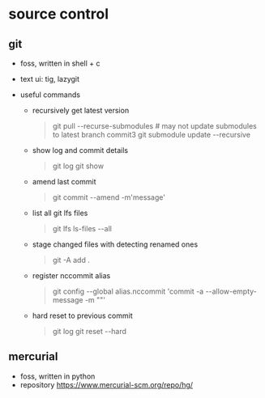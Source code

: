 # source control

## git

- foss, written in shell + c
- text ui: tig, lazygit

- useful commands
  - recursively get latest version
    > git pull --recurse-submodules     # may not update submodules to latest branch commit3
    > git submodule update --recursive  

  
  - show log and commit details
    > git log
    > git show <hash>

  - amend last commit
    > git commit --amend -m'message'

  - list all git lfs files 
    > git lfs ls-files --all

  - stage changed files with detecting renamed ones
    > git -A add .
  
  - register nccommit alias
    > git config --global alias.nccommit 'commit -a --allow-empty-message -m ""'

  - hard reset to previous commit
    > git log
    > git reset --hard <commit>


## mercurial

- foss, written in python
- repository https://www.mercurial-scm.org/repo/hg/

